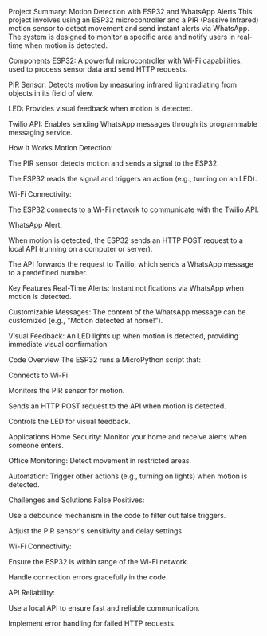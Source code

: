 Project Summary: Motion Detection with ESP32 and WhatsApp Alerts
This project involves using an ESP32 microcontroller and a PIR (Passive Infrared) motion sensor to detect movement and send instant alerts via WhatsApp. The system is designed to monitor a specific area and notify users in real-time when motion is detected.

Components
ESP32: A powerful microcontroller with Wi-Fi capabilities, used to process sensor data and send HTTP requests.

PIR Sensor: Detects motion by measuring infrared light radiating from objects in its field of view.

LED: Provides visual feedback when motion is detected.

Twilio API: Enables sending WhatsApp messages through its programmable messaging service.

How It Works
Motion Detection:

The PIR sensor detects motion and sends a signal to the ESP32.

The ESP32 reads the signal and triggers an action (e.g., turning on an LED).

Wi-Fi Connectivity:

The ESP32 connects to a Wi-Fi network to communicate with the Twilio API.

WhatsApp Alert:

When motion is detected, the ESP32 sends an HTTP POST request to a local API (running on a computer or server).

The API forwards the request to Twilio, which sends a WhatsApp message to a predefined number.

Key Features
Real-Time Alerts: Instant notifications via WhatsApp when motion is detected.

Customizable Messages: The content of the WhatsApp message can be customized (e.g., "Motion detected at home!").

Visual Feedback: An LED lights up when motion is detected, providing immediate visual confirmation.

Code Overview
The ESP32 runs a MicroPython script that:

Connects to Wi-Fi.

Monitors the PIR sensor for motion.

Sends an HTTP POST request to the API when motion is detected.

Controls the LED for visual feedback.

Applications
Home Security: Monitor your home and receive alerts when someone enters.

Office Monitoring: Detect movement in restricted areas.

Automation: Trigger other actions (e.g., turning on lights) when motion is detected.

Challenges and Solutions
False Positives:

Use a debounce mechanism in the code to filter out false triggers.

Adjust the PIR sensor's sensitivity and delay settings.

Wi-Fi Connectivity:

Ensure the ESP32 is within range of the Wi-Fi network.

Handle connection errors gracefully in the code.

API Reliability:

Use a local API to ensure fast and reliable communication.

Implement error handling for failed HTTP requests.